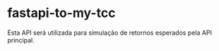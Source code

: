 # fastapi-to-my-tcc
Esta API será utilizada para simulação de retornos esperados pela API principal.

